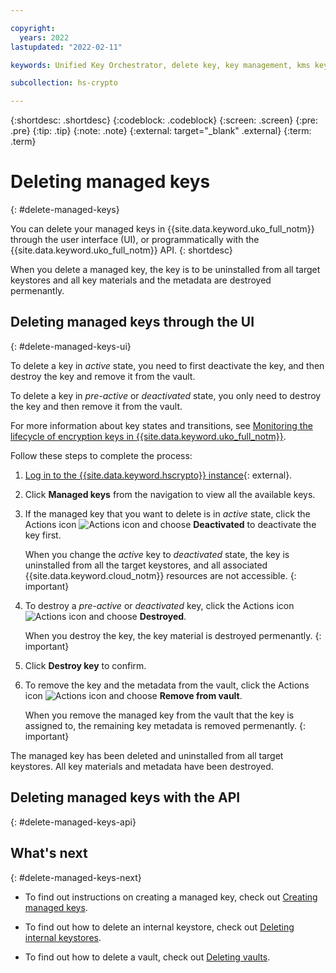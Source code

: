 ```yaml
---

copyright:
  years: 2022
lastupdated: "2022-02-11"

keywords: Unified Key Orchestrator, delete key, key management, kms key, UKO

subcollection: hs-crypto

---
```


{:shortdesc: .shortdesc}
{:codeblock: .codeblock}
{:screen: .screen}
{:pre: .pre}
{:tip: .tip}
{:note: .note}
{:external: target="_blank" .external}
{:term: .term}


# Deleting managed keys
{: #delete-managed-keys}

You can delete your managed keys in {{site.data.keyword.uko_full_notm}} through the user interface (UI), or programmatically with the {{site.data.keyword.uko_full_notm}} API.
{: shortdesc}

When you delete a managed key, the key is to be uninstalled from all target keystores and all key materials and the metadata are destroyed permenantly.


## Deleting managed keys through the UI
{: #delete-managed-keys-ui}

To delete a key in _active_ state, you need to first deactivate the key, and then destroy the key and remove it from the vault. 

To delete a key in _pre-active_ or _deactivated_ state, you only need to destroy the key and then remove it from the vault.

For more information about key states and transitions, see [Monitoring the lifecycle of encryption keys in {{site.data.keyword.uko_full_notm}}](/docs/hs-crypto?topic=hs-crypto-uko-key-states).

Follow these steps to complete the process:

1. [Log in to the {{site.data.keyword.hscrypto}} instance](https://cloud.ibm.com/login){: external}.
2. Click **Managed keys** from the navigation to view all the available keys.
3. If the managed key that you want to delete is in _active_ state, click the Actions icon ![Actions icon](../icons/action-menu-icon.svg "Actions") and choose **Deactivated** to deactivate the key first.

   When you change the _active_ key to _deactivated_ state, the key is uninstalled from all the target keystores, and all associated {{site.data.keyword.cloud_notm}} resources are not accessible.
    {: important}

4. To destroy a _pre-active_ or _deactivated_ key, click the Actions icon ![Actions icon](../icons/action-menu-icon.svg "Actions") and choose **Destroyed**.
    
    When you destroy the key, the key material is destroyed permenantly. 
    {: important}

5. Click **Destroy key** to confirm.
6. To remove the key and the metadata from the vault, click the Actions icon ![Actions icon](../icons/action-menu-icon.svg "Actions") and choose **Remove from vault**.
   
   When you remove the managed key from the vault that the key is assigned to, the remaining key metadata is removed permenantly. 
    {: important}

The managed key has been deleted and uninstalled from all target keystores. All key materials and metadata have been destroyed. 


## Deleting managed keys with the API
{: #delete-managed-keys-api}




## What's next
{: #delete-managed-keys-next}

- To find out instructions on creating a managed key, check out [Creating managed keys](/docs/hs-crypto?topic=hs-crypto-create-managed-keys).
  
- To find out how to delete an internal keystore, check out [Deleting internal keystores](/docs/hs-crypto?topic=hs-crypto-delete-internal-keystores).

- To find out how to delete a vault, check out [Deleting vaults](/docs/hs-crypto?topic=hs-crypto-delete-vaults).
